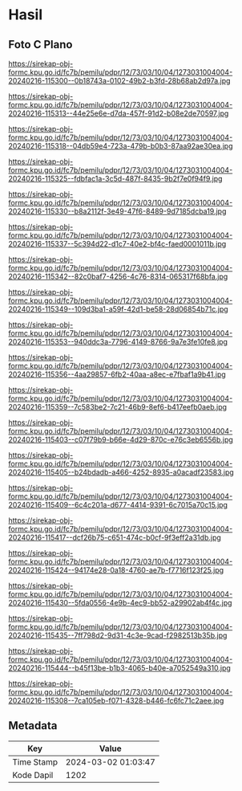 # Hasil

## Foto C Plano

https://sirekap-obj-formc.kpu.go.id/fc7b/pemilu/pdpr/12/73/03/10/04/1273031004004-20240216-115300--0b18743a-0102-49b2-b3fd-28b68ab2d97a.jpg

https://sirekap-obj-formc.kpu.go.id/fc7b/pemilu/pdpr/12/73/03/10/04/1273031004004-20240216-115313--44e25e6e-d7da-457f-91d2-b08e2de70597.jpg

https://sirekap-obj-formc.kpu.go.id/fc7b/pemilu/pdpr/12/73/03/10/04/1273031004004-20240216-115318--04db59e4-723a-479b-b0b3-87aa92ae30ea.jpg

https://sirekap-obj-formc.kpu.go.id/fc7b/pemilu/pdpr/12/73/03/10/04/1273031004004-20240216-115325--fdbfac1a-3c5d-487f-8435-9b2f7e0f94f9.jpg

https://sirekap-obj-formc.kpu.go.id/fc7b/pemilu/pdpr/12/73/03/10/04/1273031004004-20240216-115330--b8a2112f-3e49-47f6-8489-9d7185dcba19.jpg

https://sirekap-obj-formc.kpu.go.id/fc7b/pemilu/pdpr/12/73/03/10/04/1273031004004-20240216-115337--5c394d22-d1c7-40e2-bf4c-faed0001011b.jpg

https://sirekap-obj-formc.kpu.go.id/fc7b/pemilu/pdpr/12/73/03/10/04/1273031004004-20240216-115342--82c0baf7-4256-4c76-8314-065317f68bfa.jpg

https://sirekap-obj-formc.kpu.go.id/fc7b/pemilu/pdpr/12/73/03/10/04/1273031004004-20240216-115349--109d3ba1-a59f-42d1-be58-28d06854b71c.jpg

https://sirekap-obj-formc.kpu.go.id/fc7b/pemilu/pdpr/12/73/03/10/04/1273031004004-20240216-115353--940ddc3a-7796-4149-8766-9a7e3fe10fe8.jpg

https://sirekap-obj-formc.kpu.go.id/fc7b/pemilu/pdpr/12/73/03/10/04/1273031004004-20240216-115356--4aa29857-6fb2-40aa-a8ec-e7fbaf1a9b41.jpg

https://sirekap-obj-formc.kpu.go.id/fc7b/pemilu/pdpr/12/73/03/10/04/1273031004004-20240216-115359--7c583be2-7c21-46b9-8ef6-b417eefb0aeb.jpg

https://sirekap-obj-formc.kpu.go.id/fc7b/pemilu/pdpr/12/73/03/10/04/1273031004004-20240216-115403--c07f79b9-b66e-4d29-870c-e76c3eb6556b.jpg

https://sirekap-obj-formc.kpu.go.id/fc7b/pemilu/pdpr/12/73/03/10/04/1273031004004-20240216-115405--b24bdadb-a466-4252-8935-a0acadf23583.jpg

https://sirekap-obj-formc.kpu.go.id/fc7b/pemilu/pdpr/12/73/03/10/04/1273031004004-20240216-115409--6c4c201a-d677-4414-9391-6c7015a70c15.jpg

https://sirekap-obj-formc.kpu.go.id/fc7b/pemilu/pdpr/12/73/03/10/04/1273031004004-20240216-115417--dcf26b75-c651-474c-b0cf-9f3eff2a31db.jpg

https://sirekap-obj-formc.kpu.go.id/fc7b/pemilu/pdpr/12/73/03/10/04/1273031004004-20240216-115424--94174e28-0a18-4760-ae7b-f7716f123f25.jpg

https://sirekap-obj-formc.kpu.go.id/fc7b/pemilu/pdpr/12/73/03/10/04/1273031004004-20240216-115430--5fda0556-4e9b-4ec9-bb52-a29902ab4f4c.jpg

https://sirekap-obj-formc.kpu.go.id/fc7b/pemilu/pdpr/12/73/03/10/04/1273031004004-20240216-115435--7ff798d2-9d31-4c3e-9cad-f2982513b35b.jpg

https://sirekap-obj-formc.kpu.go.id/fc7b/pemilu/pdpr/12/73/03/10/04/1273031004004-20240216-115444--b45f13be-b1b3-4065-b40e-a7052549a310.jpg

https://sirekap-obj-formc.kpu.go.id/fc7b/pemilu/pdpr/12/73/03/10/04/1273031004004-20240216-115308--7ca105eb-f071-4328-b446-fc6fc71c2aee.jpg


## Metadata

| Key        | Value               |
| ---------- | ------------------- |
| Time Stamp | 2024-03-02 01:03:47 |
| Kode Dapil | 1202                |



